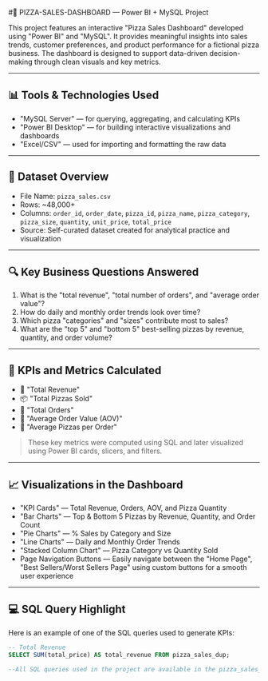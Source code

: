 #🍕 PIZZA-SALES-DASHBOARD — Power BI + MySQL Project

This project features an interactive "Pizza Sales Dashboard" developed using "Power BI" and "MySQL". It provides meaningful insights into sales trends, customer preferences, and product performance for a fictional pizza business. The dashboard is designed to support data-driven decision-making through clean visuals and key metrics.

---

## 📊 Tools & Technologies Used

- "MySQL Server" — for querying, aggregating, and calculating KPIs  
- "Power BI Desktop" — for building interactive visualizations and dashboards  
- "Excel/CSV" — used for importing and formatting the raw data  

---

## 📁 Dataset Overview

- File Name: `pizza_sales.csv`  
- Rows: ~48,000+
- Columns: `order_id`, `order_date`, `pizza_id`, `pizza_name`, `pizza_category`, `pizza_size`, `quantity`, `unit_price`, `total_price`  
- Source: Self-curated dataset created for analytical practice and visualization  

---

## 🔍 Key Business Questions Answered

1. What is the "total revenue", "total number of orders", and "average order value"?  
2. How do daily and monthly order trends look over time?  
3. Which pizza "categories" and "sizes" contribute most to sales?  
4. What are the "top 5" and "bottom 5" best-selling pizzas by revenue, quantity, and order volume?  

---

## 📌 KPIs and Metrics Calculated

- 🧾 "Total Revenue"  
- 📦 "Total Pizzas Sold"  
- 🛒 "Total Orders"  
- 💸 "Average Order Value (AOV)"  
- 🍕 "Average Pizzas per Order"  

> These key metrics were computed using SQL and later visualized using Power BI cards, slicers, and filters.

---

## 📈 Visualizations in the Dashboard

- "KPI Cards" — Total Revenue, Orders, AOV, and Pizza Quantity  
- "Bar Charts" — Top & Bottom 5 Pizzas by Revenue, Quantity, and Order Count  
- "Pie Charts" — % Sales by Category and Size  
- "Line Charts" — Daily and Monthly Order Trends  
- "Stacked Column Chart" — Pizza Category vs Quantity Sold
- Page Navigation Buttons — Easily navigate between the "Home Page", "Best Sellers/Worst Sellers Page" using custom buttons for a smooth user experience

---

## 💻 SQL Query Highlight

Here is an example of one of the SQL queries used to generate KPIs:

```sql
-- Total Revenue
SELECT SUM(total_price) AS total_revenue FROM pizza_sales_dup;

--All SQL queries used in the project are available in the pizza_sales_queries.sql file.
